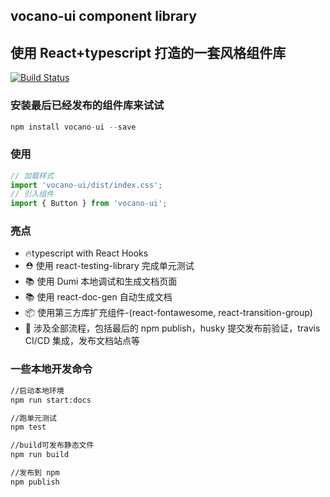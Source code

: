 ## vocano-ui component library

## 使用 React+typescript 打造的一套风格组件库

[![Build Status](https://travis-ci.com/SuperLuckyYU/vocano-ui.svg?branch=master)](https://travis-ci.com/SuperLuckyYU/vocano-ui)

### 安装最后已经发布的组件库来试试

```javascript
npm install vocano-ui --save
```

### 使用

```javascript
// 加载样式
import 'vocano-ui/dist/index.css';
// 引入组件
import { Button } from 'vocano-ui';
```

### 亮点

- 🔥typescript with React Hooks
- ⛑️ 使用 react-testing-library 完成单元测试
- 📚 使用 Dumi 本地调试和生成文档页面
- 📚 使用 react-doc-gen 自动生成文档
- 📦 使用第三方库扩充组件-(react-fontawesome, react-transition-group)
- 🎉 涉及全部流程，包括最后的 npm publish，husky 提交发布前验证，travis CI/CD 集成，发布文档站点等

### 一些本地开发命令

```bash
//启动本地环境
npm run start:docs

//跑单元测试
npm test

//build可发布静态文件
npm run build

//发布到 npm
npm publish
```
